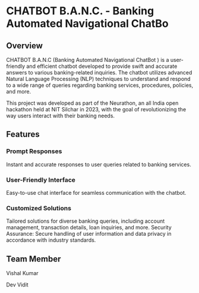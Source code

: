 # CHATBOT B.A.N.C. - Banking Automated Navigational ChatBo
## Overview
CHATBOT B.A.N.C (Banking Automated Navigational ChatBot ) is a user-friendly and efficient chatbot developed to provide swift and accurate answers to various banking-related inquiries. 
The chatbot utilizes advanced Natural Language Processing (NLP) techniques to understand and respond to a wide range of queries regarding banking services, procedures, policies, and more.

This project was developed as part of the Neurathon, an all India open hackathon held at NIT Silchar in 2023, with the goal of revolutionizing the way users interact with their banking needs.

## Features
### Prompt Responses
Instant and accurate responses to user queries related to banking services.
### User-Friendly Interface
Easy-to-use chat interface for seamless communication with the chatbot.
### Customized Solutions
Tailored solutions for diverse banking queries, including account management, transaction details, loan inquiries, and more.
Security Assurance: Secure handling of user information and data privacy in accordance with industry standards.

## Team Member
Vishal Kumar 

Dev Vidit 
